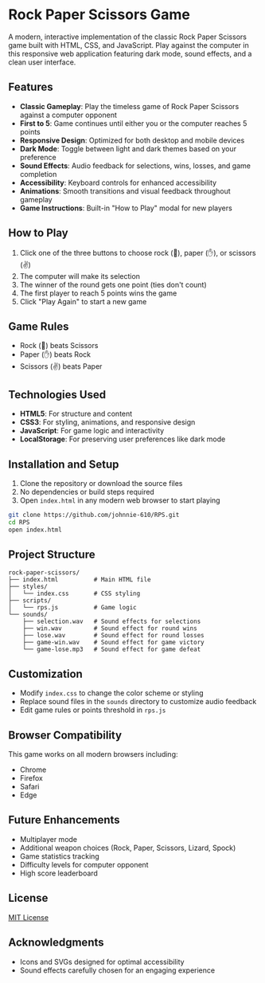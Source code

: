 # Rock Paper Scissors Game

A modern, interactive implementation of the classic Rock Paper Scissors game built with HTML, CSS, and JavaScript. Play against the computer in this responsive web application featuring dark mode, sound effects, and a clean user interface.

## Features

- **Classic Gameplay**: Play the timeless game of Rock Paper Scissors against a computer opponent
- **First to 5**: Game continues until either you or the computer reaches 5 points
- **Responsive Design**: Optimized for both desktop and mobile devices
- **Dark Mode**: Toggle between light and dark themes based on your preference
- **Sound Effects**: Audio feedback for selections, wins, losses, and game completion
- **Accessibility**: Keyboard controls for enhanced accessibility
- **Animations**: Smooth transitions and visual feedback throughout gameplay
- **Game Instructions**: Built-in "How to Play" modal for new players

## How to Play

1. Click one of the three buttons to choose rock (👊), paper (✋), or scissors (✌️)
2. The computer will make its selection
3. The winner of the round gets one point (ties don't count)
4. The first player to reach 5 points wins the game
5. Click "Play Again" to start a new game

## Game Rules

- Rock (👊) beats Scissors
- Paper (✋) beats Rock
- Scissors (✌️) beats Paper

## Technologies Used

- **HTML5**: For structure and content
- **CSS3**: For styling, animations, and responsive design
- **JavaScript**: For game logic and interactivity
- **LocalStorage**: For preserving user preferences like dark mode

## Installation and Setup

1. Clone the repository or download the source files
2. No dependencies or build steps required
3. Open `index.html` in any modern web browser to start playing

```bash
git clone https://github.com/johnnie-610/RPS.git
cd RPS
open index.html
```

## Project Structure

```
rock-paper-scissors/
├── index.html          # Main HTML file
├── styles/
│   └── index.css       # CSS styling
├── scripts/
│   └── rps.js          # Game logic
└── sounds/
    ├── selection.wav   # Sound effects for selections
    ├── win.wav         # Sound effect for round wins
    ├── lose.wav        # Sound effect for round losses
    ├── game-win.wav    # Sound effect for game victory
    └── game-lose.mp3   # Sound effect for game defeat
```

## Customization

- Modify `index.css` to change the color scheme or styling
- Replace sound files in the `sounds` directory to customize audio feedback
- Edit game rules or points threshold in `rps.js`

## Browser Compatibility

This game works on all modern browsers including:
- Chrome
- Firefox
- Safari
- Edge

## Future Enhancements

- Multiplayer mode
- Additional weapon choices (Rock, Paper, Scissors, Lizard, Spock)
- Game statistics tracking
- Difficulty levels for computer opponent
- High score leaderboard

## License

[MIT License](LICENSE)

## Acknowledgments

- Icons and SVGs designed for optimal accessibility
- Sound effects carefully chosen for an engaging experience
